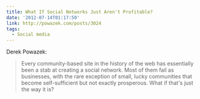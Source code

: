 ```yaml
---
title: What If Social Networks Just Aren't Profitable?
date: '2012-07-14T01:17:50'
link: http://powazek.com/posts/3024
tags:
  - Social media
---
```

Derek Powazek:

> Every community-based site in the history of the web has essentially been a stab at creating a social network. Most of them fail as businesses, with the rare exception of small, lucky communities that become self-sufficient but not exactly prosperous. What if that's just the way it is?
